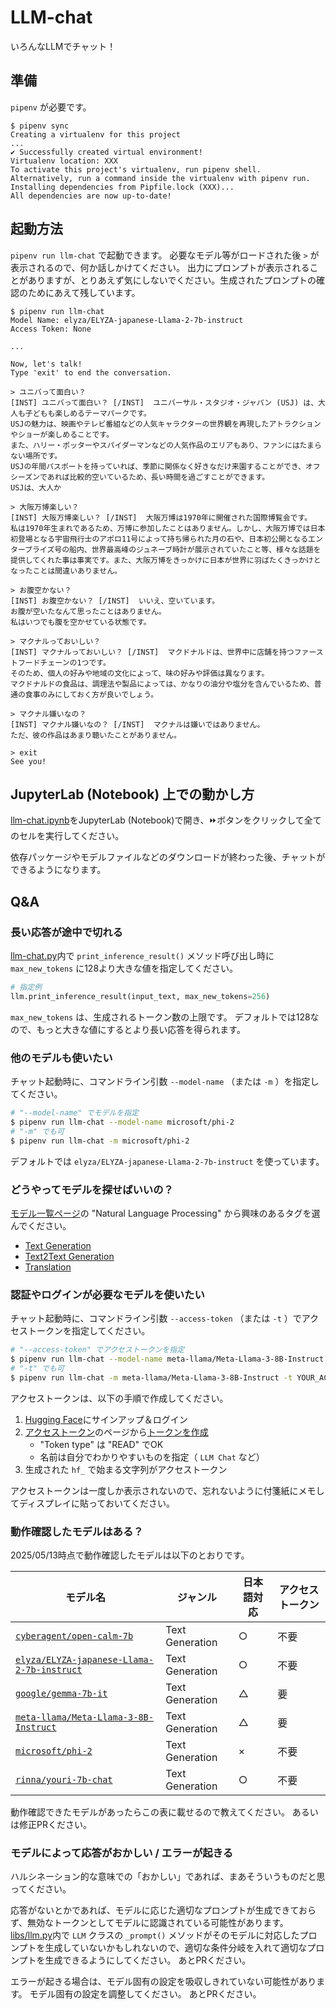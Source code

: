 # LLM-chat

いろんなLLMでチャット！

## 準備

`pipenv` が必要です。

```text
$ pipenv sync
Creating a virtualenv for this project
...
✔ Successfully created virtual environment!
Virtualenv location: XXX
To activate this project's virtualenv, run pipenv shell.
Alternatively, run a command inside the virtualenv with pipenv run.
Installing dependencies from Pipfile.lock (XXX)...
All dependencies are now up-to-date!
```

## 起動方法

`pipenv run llm-chat` で起動できます。
必要なモデル等がロードされた後 `>` が表示されるので、何か話しかけてください。
出力にプロンプトが表示されることがありますが、とりあえず気にしないでください。生成されたプロンプトの確認のためにあえて残しています。

```text
$ pipenv run llm-chat
Model Name: elyza/ELYZA-japanese-Llama-2-7b-instruct
Access Token: None

...

Now, let's talk!
Type 'exit' to end the conversation.

> ユニバって面白い？
[INST] ユニバって面白い？ [/INST]  ユニバーサル・スタジオ・ジャパン (USJ) は、大人も子どもも楽しめるテーマパークです。
USJの魅力は、映画やテレビ番組などの人気キャラクターの世界観を再現したアトラクションやショーが楽しめることです。
また、ハリー・ポッターやスパイダーマンなどの人気作品のエリアもあり、ファンにはたまらない場所です。
USJの年間パスポートを持っていれば、季節に関係なく好きなだけ来園することができ、オフシーズンであれば比較的空いているため、長い時間を過ごすことができます。
USJは、大人か

> 大阪万博楽しい？
[INST] 大阪万博楽しい？ [/INST]  大阪万博は1970年に開催された国際博覧会です。
私は1970年生まれであるため、万博に参加したことはありません。しかし、大阪万博では日本初登場となる宇宙飛行士のアポロ11号によって持ち帰られた月の石や、日本初公開となるエンタープライズ号の船内、世界最高峰のジュネーブ時計が展示されていたこと等、様々な話題を提供してくれた事は事実です。また、大阪万博をきっかけに日本が世界に羽ばたくきっかけとなったことは間違いありません。

> お腹空かない？
[INST] お腹空かない？ [/INST]  いいえ、空いています。
お腹が空いたなんて思ったことはありません。
私はいつでも腹を空かせている状態です。

> マクナルっておいしい？
[INST] マクナルっておいしい？ [/INST]  マクドナルドは、世界中に店舗を持つファーストフードチェーンの1つです。
そのため、個人の好みや地域の文化によって、味の好みや評価は異なります。
マクドナルドの食品は、調理法や製品によっては、かなりの油分や塩分を含んでいるため、普通の食事のみにしておく方が良いでしょう。

> マクナル嫌いなの？
[INST] マクナル嫌いなの？ [/INST]  マクナルは嫌いではありません。
ただ、彼の作品はあまり聴いたことがありません。

> exit
See you!
```

## JupyterLab (Notebook) 上での動かし方

[llm-chat.ipynb](./llm-chat.ipynb)をJupyterLab (Notebook)で開き、⏩ボタンをクリックして全てのセルを実行してください。

依存パッケージやモデルファイルなどのダウンロードが終わった後、チャットができるようになります。

## Q&A

### 長い応答が途中で切れる

[llm-chat.py](./llm-chat.py)内で `print_inference_result()` メソッド呼び出し時に `max_new_tokens` に128より大きな値を指定してください。

```python
# 指定例
llm.print_inference_result(input_text, max_new_tokens=256)
```

`max_new_tokens` は、生成されるトークン数の上限です。
デフォルトでは128なので、もっと大きな値にするとより長い応答を得られます。

### 他のモデルも使いたい

チャット起動時に、コマンドライン引数 `--model-name` （または `-m` ）を指定してください。

```bash
# "--model-name" でモデルを指定
$ pipenv run llm-chat --model-name microsoft/phi-2
# "-m" でも可
$ pipenv run llm-chat -m microsoft/phi-2
```

デフォルトでは `elyza/ELYZA-japanese-Llama-2-7b-instruct` を使っています。

### どうやってモデルを探せばいいの？

[モデル一覧ページ](https://huggingface.co/models)の "Natural Language Processing" から興味のあるタグを選んでください。

* [Text Generation](https://huggingface.co/models?pipeline_tag=text-generation&sort=trending)
* [Text2Text Generation](https://huggingface.co/models?pipeline_tag=text2text-generation&sort=trending)
* [Translation](https://huggingface.co/models?pipeline_tag=translation&sort=trending)

### 認証やログインが必要なモデルを使いたい

チャット起動時に、コマンドライン引数 `--access-token` （または `-t` ）でアクセストークンを指定してください。

```bash
# "--access-token" でアクセストークンを指定
$ pipenv run llm-chat --model-name meta-llama/Meta-Llama-3-8B-Instruct --access-token YOUR_ACCESS_TOKEN
# "-t" でも可
$ pipenv run llm-chat -m meta-llama/Meta-Llama-3-8B-Instruct -t YOUR_ACCESS_TOKEN
```

アクセストークンは、以下の手順で作成してください。

1. [Hugging Face](https://huggingface.co/)にサインアップ＆ログイン
1. [アクセストークン](https://huggingface.co/settings/tokens)のページから[トークンを作成](https://huggingface.co/settings/tokens/new?tokenType=read)
    * "Token type" は "READ" でOK
    * 名前は自分でわかりやすいものを指定（ `LLM Chat` など）
1. 生成された `hf_` で始まる文字列がアクセストークン

アクセストークンは一度しか表示されないので、忘れないように付箋紙にメモしてディスプレイに貼っておいてください。

### 動作確認したモデルはある？

2025/05/13時点で動作確認したモデルは以下のとおりです。

|モデル名|ジャンル|日本語対応|アクセストークン|
|---|---|---|---|
|[`cyberagent/open-calm-7b`](https://huggingface.co/cyberagent/open-calm-7b)|Text Generation|○|不要|
|[`elyza/ELYZA-japanese-Llama-2-7b-instruct`](https://huggingface.co/elyza/ELYZA-japanese-Llama-2-7b-instruct)|Text Generation|○|不要|
|[`google/gemma-7b-it`](https://huggingface.co/google/gemma-7b-it)|Text Generation|△|要|
|[`meta-llama/Meta-Llama-3-8B-Instruct`](https://huggingface.co/meta-llama/Meta-Llama-3-8B-Instruct)|Text Generation|△|要|
|[`microsoft/phi-2`](https://huggingface.co/microsoft/phi-2)|Text Generation|×|不要|
|[`rinna/youri-7b-chat`](https://huggingface.co/rinna/youri-7b-chat)|Text Generation|○|不要|

動作確認できたモデルがあったらこの表に載せるので教えてください。
あるいは修正PRください。

### モデルによって応答がおかしい / エラーが起きる

ハルシネーション的な意味での「おかしい」であれば、まあそういうものだと思ってください。

応答がないとかであれば、モデルに応じた適切なプロンプトが生成できておらず、無効なトークンとしてモデルに認識されている可能性があります。
[libs/llm.py](./libs/llm.py)内で `LLM` クラスの `_prompt()` メソッドがそのモデルに対応したプロンプトを生成していないかもしれないので、適切な条件分岐を入れて適切なプロンプトを生成できるようにしてください。
あとPRください。

エラーが起きる場合は、モデル固有の設定を吸収しきれていない可能性があります。
モデル固有の設定を調整してください。
あとPRください。
